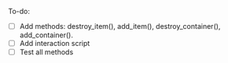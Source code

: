 To-do:
- [ ] Add methods: destroy_item(), add_item(), destroy_container(), add_container().
- [ ] Add interaction script
- [ ] Test all methods